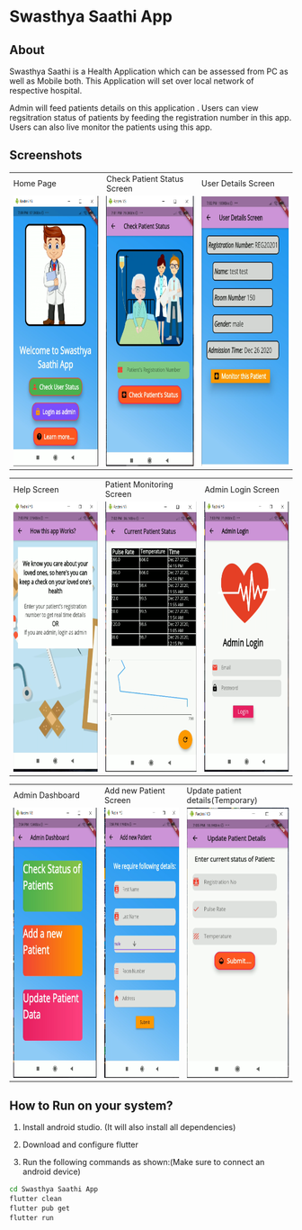 # Swasthya Saathi App


## About 

Swasthya Saathi is a Health Application which can be assessed from PC as well as Mobile both. This Application will set over local network of respective hospital. 


Admin will feed patients details on this application .
Users can view regsitration status of patients by feeding the registration number in this app. Users can also live monitor the patients using this app.


## Screenshots



<table>
  <tr>
    <td>Home Page</td>
     <td>Check Patient Status Screen</td>
     <td>User Details Screen</td>
  </tr>
  <tr>
    <td><img src="Screenshots/1.png" width=270 height=480></td>
    <td><img src="Screenshots/9.png" width=270 height=480></td>
    <td><img src="Screenshots/2.png" width=270 height=480></td>
  </tr>
 </table>


<table>
  <tr>
    <td>Help Screen</td>
     <td>Patient Monitoring Screen</td>
     <td>Admin Login Screen</td>
  </tr>
  <tr>
    <td><img src="Screenshots/4.png" width=270 height=480></td>
    <td><img src="Screenshots/3.png" width=270 height=480></td>
    <td><img src="Screenshots/5.png" width=270 height=480></td>
  </tr>
 </table>


<table>
  <tr>
    <td>Admin Dashboard</td>
     <td>Add new Patient Screen</td>
     <td>Update patient details(Temporary)</td>
  </tr>
  <tr>
    <td><img src="Screenshots/6.png" width=270 height=480></td>
    <td><img src="Screenshots/7.png" width=270 height=480></td>
    <td><img src="Screenshots/8.png" width=270 height=480></td>
  </tr>
 </table>

 

## How to Run on your system?

1. Install android studio. (It will also install all dependencies)

2. Download and configure flutter

3. Run the following commands as shown:(Make sure to connect an android device)

~~~bash
cd Swasthya Saathi App
flutter clean
flutter pub get
flutter run
~~~

